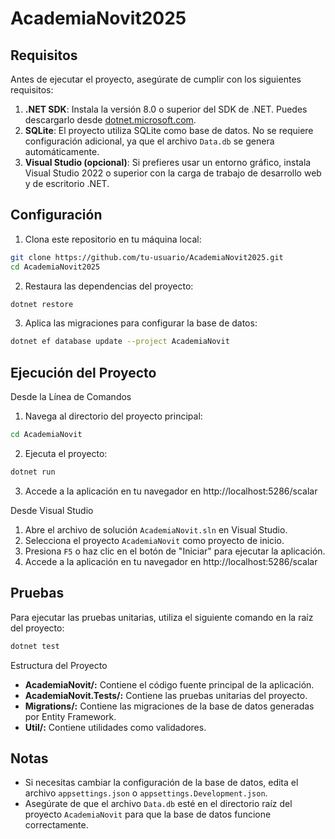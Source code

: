 # AcademiaNovit2025

## Requisitos

Antes de ejecutar el proyecto, asegúrate de cumplir con los siguientes requisitos:

1. **.NET SDK**: Instala la versión 8.0 o superior del SDK de .NET. Puedes descargarlo desde [dotnet.microsoft.com](https://dotnet.microsoft.com/).
2. **SQLite**: El proyecto utiliza SQLite como base de datos. No se requiere configuración adicional, ya que el archivo `Data.db` se genera automáticamente.
3. **Visual Studio (opcional)**: Si prefieres usar un entorno gráfico, instala Visual Studio 2022 o superior con la carga de trabajo de desarrollo web y de escritorio .NET.

## Configuración

1. Clona este repositorio en tu máquina local:
```bash
git clone https://github.com/tu-usuario/AcademiaNovit2025.git
cd AcademiaNovit2025
```

2. Restaura las dependencias del proyecto:
```bash
dotnet restore
```

3. Aplica las migraciones para configurar la base de datos:

```bash
dotnet ef database update --project AcademiaNovit
```


## Ejecución del Proyecto

Desde la Línea de Comandos
1. Navega al directorio del proyecto principal:

```bash
cd AcademiaNovit
```

2. Ejecuta el proyecto:

```bash
dotnet run
```

3. Accede a la aplicación en tu navegador en http://localhost:5286/scalar

Desde Visual Studio

1. Abre el archivo de solución `AcademiaNovit.sln` en Visual Studio.
2. Selecciona el proyecto `AcademiaNovit` como proyecto de inicio.
3. Presiona `F5` o haz clic en el botón de "Iniciar" para ejecutar la aplicación.
4. Accede a la aplicación en tu navegador en http://localhost:5286/scalar

## Pruebas
Para ejecutar las pruebas unitarias, utiliza el siguiente comando en la raíz del proyecto:

```bash
dotnet test
```

Estructura del Proyecto
- **AcademiaNovit/:** Contiene el código fuente principal de la aplicación.
- **AcademiaNovit.Tests/:** Contiene las pruebas unitarias del proyecto.
- **Migrations/:** Contiene las migraciones de la base de datos generadas por Entity Framework.
- **Util/:** Contiene utilidades como validadores.

## Notas
- Si necesitas cambiar la configuración de la base de datos, edita el archivo `appsettings.json` o `appsettings.Development.json`.
- Asegúrate de que el archivo `Data.db` esté en el directorio raíz del proyecto `AcademiaNovit` para que la base de datos funcione correctamente.